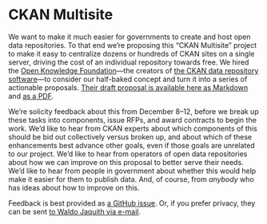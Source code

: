# CKAN Multisite

We want to make it much easier for governments to create and host open data repositories. To that end we’re proposing this “CKAN Multisite” project to make it easy to centralize dozens or hundreds of CKAN sites on a single server, driving the cost of an individual repository towards free. We hired the [Open Knowledge Foundation](okfn.org)—the creators of [the CKAN data repository software](http://ckan.org/)—to consider our half-baked concept and turn it into a series of actionable proposals. [Their draft proposal is available here as Markdown](https://github.com/opendata/CKAN-Multisite/blob/master/Proposal%20Draft.md) and [as a PDF](https://github.com/opendata/CKAN-Multisite/blob/master/Proposal%20Draft.pdf?raw=true).

We’re solicity feedback about this from December 8–12, before we break up these tasks into components, issue RFPs, and award contracts to begin the work. We’d like to hear from CKAN experts about which components of this should be bid out collectively versus broken up, and about which of these enhancements best advance other goals, even if those goals are unrelated to our project. We’d like to hear from operators of open data repositories about how we can improve on this proposal to better serve their needs. We’d like to hear from people in government about whether this would help make it easier for them to publish data. And, of course, from _anybody_ who has ideas about how to improve on this.

Feedback is best provided as [a GitHub issue](issues/). Or, if you prefer privacy, they can be sent [to Waldo Jaquith via e-mail](mailto:waldo@usodi.org).

